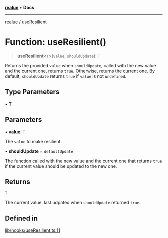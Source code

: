 [**realue**](../README.md) • **Docs**

***

[realue](../README.md) / useResilient

# Function: useResilient()

> **useResilient**\<`T`\>(`value`, `shouldUpdate`): `T`

Returns the provided `value` when `shouldUpdate`, called with the new value and the current one, returns `true`. Otherwise, returns the current one.
By default, `shouldUpdate` returns `true` if `value` is not `undefined`.

## Type Parameters

• **T**

## Parameters

• **value**: `T`

The `value` to make resilient.

• **shouldUpdate** = `defaultUpdate`

The function called with the new value and the current one that returns `true` if the current value should be updated to the new one.

## Returns

`T`

The current value, last udpated when `shouldUpdate` returned `true`.

## Defined in

[lib/hooks/useResilient.ts:11](https://github.com/nevoland/realue/blob/b0a59c2aa8e01af359fa1933a59bc53236ad21c6/lib/hooks/useResilient.ts#L11)
